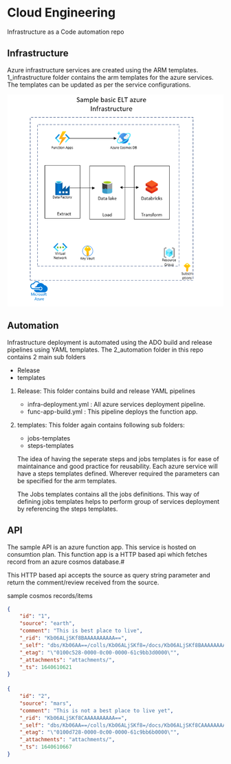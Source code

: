 # Cloud Engineering
Infrastructure as a Code automation repo

## Infrastructure

Azure infrastructure services are created using the ARM templates.
1_infrastructure folder contains the arm templates for the azure services. The templates can be updated as per the service configurations. 

![plot](./1_infrastructure/infra.png)


## Automation

Infrastructure deployment is automated using the ADO build and release pipelines using YAML templates. 
The 2_automation folder in this repo contains 2 main sub folders

* Release 
* templates

1. Release: This folder contains build and release YAML pipelines
    
    * infra-deployment.yml : All azure services deployment pipeline.
    * func-app-build.yml  : This pipeline deploys the function app.

2. templates: This folder again contains following sub folders:
    
    * jobs-templates
    * steps-templates

    The idea of having the seperate steps and jobs templates is for ease of maintainance and good practice for reusability. Each azure service will have a steps templates defined. Wherever required the parameters can be specified for the arm templates. 
    
    The Jobs templates contains all the jobs definitions. This way of defining jobs templates helps to perform group of services deployment by referencing the steps templates.  


## API 

The sample API is an azure function app. This service is hosted on consumtion plan. 
This function app is a HTTP based api which fetches record from an azure cosmos database.#

This HTTP based api accepts the source as query string parameter and return the comment/review received from the source. 

sample cosmos records/items

```json
{
    "id": "1",
    "source": "earth",
    "comment": "This is best place to live",
    "_rid": "Kb06ALjSKf8BAAAAAAAAAA==",
    "_self": "dbs/Kb06AA==/colls/Kb06ALjSKf8=/docs/Kb06ALjSKf8BAAAAAAAAAA==/",
    "_etag": "\"0100c528-0000-0c00-0000-61c9bb3d0000\"",
    "_attachments": "attachments/",
    "_ts": 1640610621
}

{
    "id": "2",
    "source": "mars",
    "comment": "This is not a best place to live yet",
    "_rid": "Kb06ALjSKf8CAAAAAAAAAA==",
    "_self": "dbs/Kb06AA==/colls/Kb06ALjSKf8=/docs/Kb06ALjSKf8CAAAAAAAAAA==/",
    "_etag": "\"0100d728-0000-0c00-0000-61c9bb6b0000\"",
    "_attachments": "attachments/",
    "_ts": 1640610667
}
```





